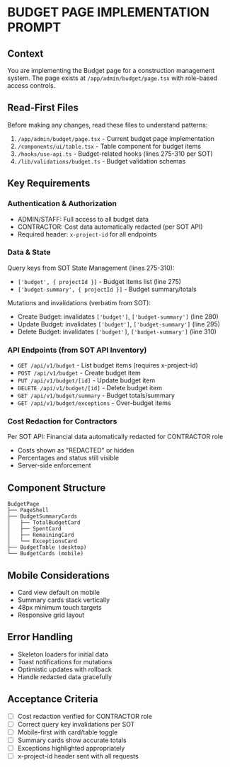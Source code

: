 # BUDGET PAGE IMPLEMENTATION PROMPT

## Context
You are implementing the Budget page for a construction management system. The page exists at `/app/admin/budget/page.tsx` with role-based access controls.

## Read-First Files
Before making any changes, read these files to understand patterns:
1. `/app/admin/budget/page.tsx` - Current budget page implementation
2. `/components/ui/table.tsx` - Table component for budget items
3. `/hooks/use-api.ts` - Budget-related hooks (lines 275-310 per SOT)
4. `/lib/validations/budget.ts` - Budget validation schemas

## Key Requirements

### Authentication & Authorization
- ADMIN/STAFF: Full access to all budget data
- CONTRACTOR: Cost data automatically redacted (per SOT API)
- Required header: `x-project-id` for all endpoints

### Data & State
Query keys from SOT State Management (lines 275-310):
- `['budget', { projectId }]` - Budget items list (line 275)
- `['budget-summary', { projectId }]` - Budget summary/totals

Mutations and invalidations (verbatim from SOT):
- Create Budget: invalidates `['budget']`, `['budget-summary']` (line 280)
- Update Budget: invalidates `['budget']`, `['budget-summary']` (line 295)
- Delete Budget: invalidates `['budget']`, `['budget-summary']` (line 310)

### API Endpoints (from SOT API Inventory)
- `GET /api/v1/budget` - List budget items (requires x-project-id)
- `POST /api/v1/budget` - Create budget item
- `PUT /api/v1/budget/[id]` - Update budget item
- `DELETE /api/v1/budget/[id]` - Delete budget item
- `GET /api/v1/budget/summary` - Budget totals/summary
- `GET /api/v1/budget/exceptions` - Over-budget items

### Cost Redaction for Contractors
Per SOT API: Financial data automatically redacted for CONTRACTOR role
- Costs shown as "REDACTED" or hidden
- Percentages and status still visible
- Server-side enforcement

## Component Structure
```tsx
BudgetPage
├── PageShell
├── BudgetSummaryCards
│   ├── TotalBudgetCard
│   ├── SpentCard
│   ├── RemainingCard
│   └── ExceptionsCard
├── BudgetTable (desktop)
└── BudgetCards (mobile)
```

## Mobile Considerations
- Card view default on mobile
- Summary cards stack vertically
- 48px minimum touch targets
- Responsive grid layout

## Error Handling
- Skeleton loaders for initial data
- Toast notifications for mutations
- Optimistic updates with rollback
- Handle redacted data gracefully

## Acceptance Criteria
- [ ] Cost redaction verified for CONTRACTOR role
- [ ] Correct query key invalidations per SOT
- [ ] Mobile-first with card/table toggle
- [ ] Summary cards show accurate totals
- [ ] Exceptions highlighted appropriately
- [ ] x-project-id header sent with all requests
